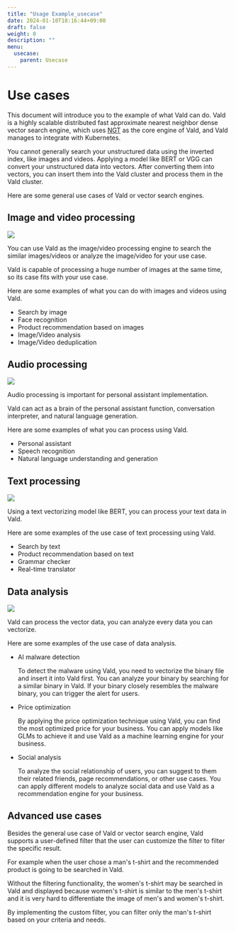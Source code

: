 ```yaml
---
title: "Usage Example_usecase"
date: 2024-01-10T18:16:44+09:00
draft: false
weight: 0
description: ""
menu:
  usecase:
    parent: Usecase
---
```


# Use cases

This document will introduce you to the example of what Vald can do.
Vald is a highly scalable distributed fast approximate nearest neighbor dense vector search engine, which uses [NGT](https://github.com/yahoojapan/NGT) as the core engine of Vald, and Vald manages to integrate with Kubernetes.

You cannot generally search your unstructured data using the inverted index, like images and videos.
Applying a model like BERT or VGG can convert your unstructured data into vectors.
After converting them into vectors, you can insert them into the Vald cluster and process them in the Vald cluster.

Here are some general use cases of Vald or vector search engines.

## Image and video processing

  <img src="/images/usecase/usecase_image.png" />

You can use Vald as the image/video processing engine to search the similar images/videos or analyze the image/video for your use case.

Vald is capable of processing a huge number of images at the same time, so its case fits with your use case.

Here are some examples of what you can do with images and videos using Vald.

- Search by image
- Face recognition
- Product recommendation based on images
- Image/Video analysis
- Image/Video deduplication

## Audio processing

  <img src="/images/usecase/usecase_audio.png" />

Audio processing is important for personal assistant implementation.

Vald can act as a brain of the personal assistant function, conversation interpreter, and natural language generation.

Here are some examples of what you can process using Vald.

- Personal assistant
- Speech recognition
- Natural language understanding and generation

## Text processing

  <img src="/images/usecase/usecase_text.png" />

Using a text vectorizing model like BERT, you can process your text data in Vald.

Here are some examples of the use case of text processing using Vald.

- Search by text
- Product recommendation based on text
- Grammar checker
- Real-time translator

## Data analysis

  <img src="/images/usecase/usecase_data.png" />

Vald can process the vector data, you can analyze every data you can vectorize.

Here are some examples of the use case of data analysis.

- AI malware detection

  To detect the malware using Vald, you need to vectorize the binary file and insert it into Vald first.
  You can analyze your binary by searching for a similar binary in Vald.
  If your binary closely resembles the malware binary, you can trigger the alert for users.

- Price optimization

  By applying the price optimization technique using Vald, you can find the most optimized price for your business.
  You can apply models like GLMs to achieve it and use Vald as a machine learning engine for your business.

- Social analysis

  To analyze the social relationship of users, you can suggest to them their related friends, page recommendations, or other use cases.
  You can apply different models to analyze social data and use Vald as a recommendation engine for your business.

## Advanced use cases

Besides the general use case of Vald or vector search engine, Vald supports a user-defined filter that the user can customize the filter to filter the specific result.

For example when the user chose a man's t-shirt and the recommended product is going to be searched in Vald.

Without the filtering functionality, the women's t-shirt may be searched in Vald and displayed because women's t-shirt is similar to the men's t-shirt and it is very hard to differentiate the image of men's and women's t-shirt.

By implementing the custom filter, you can filter only the man's t-shirt based on your criteria and needs.
